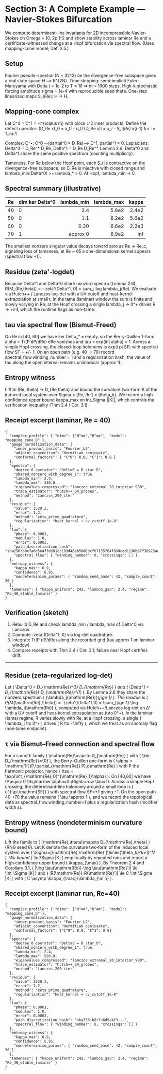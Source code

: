 # Section 3: A Complete Example — Navier-Stokes Bifurcation

We compute determinant-line invariants for 2D incompressible Navier-Stokes on Omega = [0, 2pi]^2 and show stability across laminar Re and a certificate-witnessed change at a Hopf bifurcation via spectral flow. (Uses mapping-cone model; Def. 2.5.)

## Setup

Fourier pseudo-spectral (N = 32^2) on the divergence-free subspace gives a real state space H ~= R^{2N}.
Time stepping: semi-implicit Euler-Maruyama with Delta t = 1e-2 to T = 10 => m = 1000 steps.
High-k stochastic forcing amplitude sigma = 1e-4 with reproducible seed theta.
One-step linearized maps S_i(Re): H -> H.

## Mapping-cone complex

Let C^0 = C^1 = H^{\oplus m} with block L^2 inner products. Define the defect operator:
    (D_Re x)_0 = x_0 - u_0
    (D_Re x)_i = x_i - S_i(Re) x_{i-1}   for i = 1..m-1

Complex: C^•: C^0 --(partial^0 = D_Re)--> C^1, partial^1 = 0.
Laplacians: Delta^0 = D_Re^* D_Re, Delta^1 = D_Re D_Re^*.
Lemma 2.6: Delta^0 and Delta^1 share the same positive spectrum (counting multiplicity).

Tameness. For Re below the Hopf point, each S_i is contractive on the divergence-free subspace, so D_Re is injective with closed range and lambda_min(Delta^0) >= lambda_* > 0. At Hopf, lambda_min -> 0.

## Spectral summary (illustrative)

| Re | dim ker Delta^0 | lambda_min | lambda_max | kappa |
|----|------------------|-----------:|-----------:|------:|
| 40 | 0                | 2.4        | 5.8e2      | 2.4e2 |
| 50 | 0                | 1.1        | 6.2e2      | 5.6e2 |
| 60 | 0                | 0.30       | 6.6e2      | 2.2e3 |
| 70 | 1                | approx 0   | 6.9e2      |  inf  |

The smallest nonzero singular value decays toward zero as Re -> Re_c, signaling loss of tameness; at Re ~ 65 a one-dimensional kernel appears (spectral flow +1).

## Residue (zeta'-logdet)

Because Delta^1 and Delta^0 share nonzero spectra (Lemma 2.6),
    R(M_{Re,theta}) = - zeta'(Delta^1, 0) = sum_j log lambda_j(Re).
We evaluate via Hutch++ / Lanczos log-det with a UV cutoff and heat-kernel extrapolation at small t.
In the tame (laminar) window the sum is finite and slowly varying in Re; at the Hopf crossing a single lambda_j -> 0^+ drives R -> +inf, which the runtime flags as non-tame.

## tau via spectral flow (Bismut-Freed)

On Re in [40, 60] we have ker Delta_* = empty, so the Berry-Quillen 1-form alpha = Tr(P dP/dRe) dRe vanishes and tau = exp(int alpha) = 1.
Across a simple Hopf crossing, the closed-loop holonomy is exp(i pi SF) with spectral flow SF = +/- 1. On an open path (e.g. 40 -> 70) record spectral_flow.winding_number = 1 and a regularization hash; the value of tau along the open interval remains unimodular (approx 1).

## Entropy witness

Lift to (Re, theta) -> D_{Re,theta} and bound the curvature two-form K of the induced local system over Sigma = [Re, Re'] x {theta_k}. We record a high-confidence upper bound kappa_max on int_Sigma ||K||, which controls the verification inequality (Thm 2.4 / Cor. 3.1).

## Receipt excerpt (laminar, Re = 40)

    {
      "complex_profile": { "dims": ["H^⊕m","H^⊕m"], "model": "mapping_cone_D" },
      "gauge_normalization_data": {
        "inner_product_basis": "Fourier_L2",
        "adjoint_convention": "Hermitian_conjugate",
        "conformal_factors": { "C^0": 0.0, "C^1": 0.0 }
      },
      "spectra": {
        "degree_0_operator": "Delta0 = D_star_D",
        "shared_nonzero_with_degree_1": true,
        "lambda_min": 2.4,
        "lambda_max": 580.0,
        "eigenvalues_compressed": "lanczos_extremal_20_interior_980",
        "trace_estimator": "hutch++_64_probes",
        "method": "Lanczos_200_iter"
      },
      "residue": {
        "value": 3520.3,
        "error": 1.2,
        "method": "zeta_prime_quadrature",
        "regularization": "heat_kernel + uv_cutoff_1e-8"
      },
      "tau": {
        "phase": 0.0001,
        "modulus": 1.0,
        "error": 0.0003,
        "path_discretization_hash": "sha256:b8c7a6d5e4f3dd81cc193d46c650d0bcf67155f64f888ced1138b97f38925ae6",
        "spectral_flow": { "winding_number": 0, "crossings": [] }
      },
      "entropy_witness": {
        "kappa_max": 0.9,
        "confidence": 0.95,
        "nondeterminism_params": { "random_seed_base": 42, "sample_count": 20 }
      },
      "tameness": { "kappa_uniform": 242, "lambda_gap": 2.4, "regime": "Re_40_stable_laminar" }
    }

## Verification (sketch)

1) Rebuild D_Re and check lambda_min / lambda_max of Delta^0 via Lanczos.
2) Compute -zeta'(Delta^1, 0) via log-det quadrature.
3) Integrate Tr(P dP/dRe) along the recorded grid (tau approx 1 on laminar window).
4) Compare receipts with Thm 2.4 / Cor. 3.1; failure near Hopf certifies drift.

---

## Residue (zeta–regularized log-det)
Let \( \Delta^0 = D_{\mathrm{Re}}^{\!*} D_{\mathrm{Re}} \) and \( \Delta^1 = D_{\mathrm{Re}} D_{\mathrm{Re}}^{\!*} \).
By Lemma 2.6 they share the nonzero spectrum \( \{\lambda_j(\mathrm{Re})\}_{j\ge 1} \).
The residue is
\( R(M_{\mathrm{Re},\theta}) = -\zeta'(\Delta^1,0) = \sum_{j\ge 1} \log \lambda_j(\mathrm{Re}) \),
computed via Hutch++/Lanczos log-det on Δ¹ with a UV cutoff and heat-kernel extrapolation as \(t\to 0^+\).
In the laminar (tame) regime, R varies slowly with Re; at a Hopf crossing, a single \( \lambda_j \to 0^+ \) drives \( R \to +\infty \), which we treat as an anomaly flag (non‑tame endpoint).

## τ via Bismut–Freed connection and spectral flow
For a smooth family \( \mathrm{Re}\mapsto D_{\mathrm{Re}} \) with \( \ker D_{\mathrm{Re}}=\{0\} \),
the Berry–Quillen one‑form is \( \alpha = \mathrm{Tr}(P\,\partial_{\mathrm{Re}} P)\,d\mathrm{Re} \) with P the harmonic projector, hence
\( \tau = \exp(\int_{\mathrm{Re}_0}^{\mathrm{Re}_1}\alpha) \).
On [40,60] we have \(P\equiv 0 \Rightarrow \alpha=0 \Rightarrow \tau=1\).
Across a simple Hopf crossing, the determinant‑line holonomy around a small loop is \( e^{i\pi\,\mathrm{SF}} \) with spectral flow SF=+1 giving −1.
On the open path 40→70 the value remains \( \tau \approx 1 \), and we record the topological data as spectral_flow.winding_number=1 plus a regularization hash (mollifier width ε).

## Entropy witness (nondeterminism curvature bound)
Lift the family to \( (\mathrm{Re},\theta)\mapsto D_{\mathrm{Re},\theta} \) (RNG seed θ).
Let K denote the curvature two‑form of the induced local system over
\( \Sigma=[\mathrm{Re},\mathrm{Re}']\times\{\theta_k\}_{k=1}^N \).
We bound \( \int_\Sigma \|K\| \) empirically by repeated runs and report a high‑confidence upper bound \( \kappa_{\max} \).
By Theorem 2.4 and Corollary 3.1,
\( |\log \tau(\mathrm{Re})-\log \tau(\mathrm{Re}')| \le \int_\Sigma \|K\| \) and
\( |R(\mathrm{Re})-R(\mathrm{Re}')| \le C \int_\Sigma \|K\| \) with \( C \asymp \kappa_{\max}/\lambda_{\min} \).

## Receipt excerpt (laminar run, Re=40)
    
    {
      "complex_profile": { "dims": ["H^⊕m","H^⊕m"], "model": "mapping_cone_D" },
      "gauge_normalization_data": {
        "inner_product_basis": "Fourier_L2",
        "adjoint_convention": "Hermitian_conjugate",
        "conformal_factors": {"C^0": 0.0, "C^1": 0.0}
      },
      "spectra": {
        "degree_0_operator": "Delta0 = D_star_D",
        "shared_nonzero_with_degree_1": true,
        "lambda_min": 2.4,
        "lambda_max": 580.0,
        "eigenvalues_compressed": "lanczos_extremal_20_interior_980",
        "trace_estimator": "hutch++_64_probes",
        "method": "Lanczos_200_iter"
      },
      "residue": {
        "value": 3520.3,
        "error": 1.2,
        "method": "zeta_prime_quadrature",
        "regularization": "heat_kernel + uv_cutoff_1e-8"
      },
      "tau": {
        "phase": 0.0001,
        "modulus": 1.0,
        "error": 0.0003,
        "path_discretization_hash": "sha256:b8c7a6d5e4f3...",
        "spectral_flow": { "winding_number": 0, "crossings": [] }
      },
      "entropy_witness": {
        "kappa_max": 0.9,
        "confidence": 0.95,
        "nondeterminism_params": { "random_seed_base": 42, "sample_count": 20 }
      },
      "tameness": { "kappa_uniform": 242, "lambda_gap": 2.4, "regime": "Re_40_stable_laminar" }
    }

